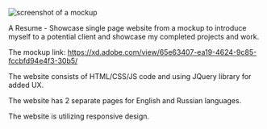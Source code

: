 ![screenshot of a mockup](https://github.com/rocknrome/roman-lab/assets/126816805/c6e4dac0-a27c-4cb3-9fde-02686f5cdd8c)

A Resume - Showcase single page website from a mockup to introduce myself to a potential client and showcase my completed projects and work. 


The mockup link: https://xd.adobe.com/view/65e63407-ea19-4624-9c85-fccbfd94e4f3-30b5/


The website consists of HTML/CSS/JS code and using JQuery library for added UX. 

The website has 2 separate pages for English and Russian languages. 

The website is utilizing responsive design. 
